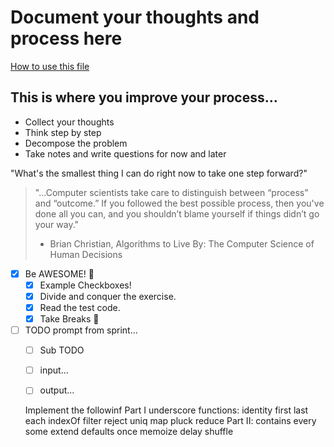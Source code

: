 # Document your thoughts and process here

[How to use this file](https://learn-2.galvanize.com/content_link/github.com/gSchool/docs.student-wiki/reading/Sprint-Planning.md)

## This is where you improve your process...
-  Collect your thoughts
-  Think step by step
-  Decompose the problem
-  Take notes and write questions for now and later

"What's the smallest thing I can do right now to take one step forward?"

> "...Computer scientists take care to distinguish between “process” and “outcome.” If you followed the best possible process, then you've done all you can, and you shouldn’t blame yourself if things didn’t go your way."
> - Brian Christian, Algorithms to Live By: The Computer Science of Human Decisions

- [x] Be AWESOME! 🤩
  - [x] Example Checkboxes!
  - [x] Divide and conquer the exercise.
  - [x] Read the test code.
  - [x] Take Breaks 🥰
- [ ] TODO prompt from sprint...
  - [ ] Sub TODO
  - [ ] input...
  - [ ] output...


  Implement the followinf Part I underscore functions:
 identity
 first
 last
 each
 indexOf
 filter
 reject
 uniq
 map
 pluck
 reduce
Part II:
 contains
 every
 some
 extend
 defaults
 once
 memoize
 delay
 shuffle